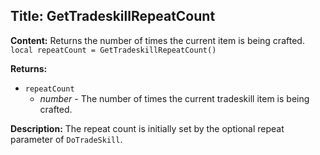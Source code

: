 ## Title: GetTradeskillRepeatCount

**Content:**
Returns the number of times the current item is being crafted.
`local repeatCount = GetTradeskillRepeatCount()`

**Returns:**
- `repeatCount`
  - *number* - The number of times the current tradeskill item is being crafted.

**Description:**
The repeat count is initially set by the optional repeat parameter of `DoTradeSkill`.